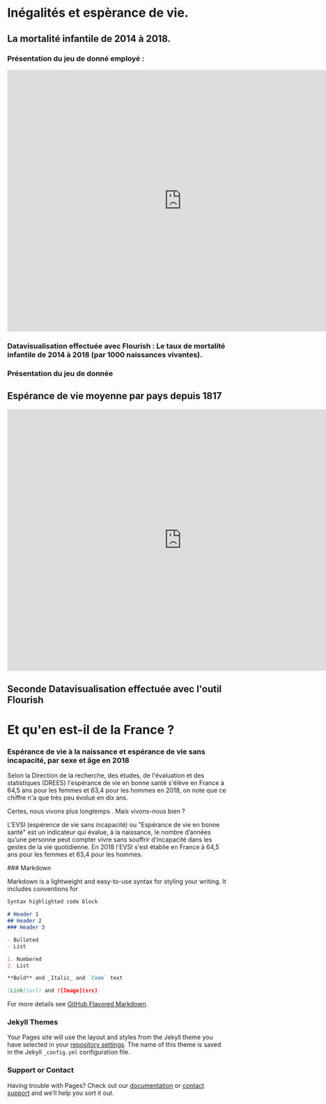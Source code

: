# Inégalités et espèrance de vie.

## La mortalité infantile de 2014 à 2018.

### Présentation du jeu de donné employé : 


<iframe src="https://arouapatteri.trial.opendatasoft.com/explore/embed/dataset/mortalite/table/?&static=false&datasetcard=false" width="800" height="600" frameborder="0"></iframe>

### Datavisualisation effectuée avec Flourish : Le taux de mortalité infantile de 2014 à 2018 (par 1000 naissances vivantes).


<div class="flourish-embed flourish-chart" data-src="visualisation/5115599"><script src="https://public.flourish.studio/resources/embed.js"></script></div>




### Présentation du jeu de donnée 
## Espérance de vie moyenne par pays depuis 1817

<iframe src="https://arouapatteri.trial.opendatasoft.com/explore/embed/dataset/test/table/?&static=false&datasetcard=false" width="800" height="600" frameborder="0"></iframe>

## Seconde Datavisualisation effectuée avec l'outil Flourish 

<div class="flourish-embed flourish-chart" data-src="visualisation/5117674"><script src="https://public.flourish.studio/resources/embed.js"></script></div>

# Et qu'en est-il de la France ?

### Espérance de vie à la naissance et espérance de vie sans incapacité, par sexe et âge en 2018

Selon la Direction de la recherche, des études, de l'évaluation et des statistiques (DREES) l'espérance de vie en bonne santé s'élève en France à 64,5 ans pour les femmes et 63,4 pour les hommes en 2018, on note que ce chiffre n'a que très peu évolué en dix ans. 


Certes, nous vivons plus longtemps . Mais vivons-nous bien ? 

L'EVSI (espérence de vie sans incapacité) ou "Espérance de vie en bonne santé" est un indicateur qui  évalue, à la naissance, le nombre d’années qu’une personne peut compter vivre sans souffrir d’incapacité dans les gestes de la vie quotidienne.
En 2018 l'EVSI s'est établie en France à 64,5 ans pour les femmes et 63,4 pour les hommes.

<div class="flourish-embed flourish-chart" data-src="visualisation/5131949"><script src="https://public.flourish.studio/resources/embed.js"></script></div>
### Markdown



Markdown is a lightweight and easy-to-use syntax for styling your writing. It includes conventions for

```markdown
Syntax highlighted code block

# Header 1
## Header 2
### Header 3

- Bulleted
- List

1. Numbered
2. List

**Bold** and _Italic_ and `Code` text

[Link](url) and ![Image](src)
```

For more details see [GitHub Flavored Markdown](https://guides.github.com/features/mastering-markdown/).

### Jekyll Themes

Your Pages site will use the layout and styles from the Jekyll theme you have selected in your [repository settings](https://github.com/Arouapatteri/Partiel_Data/settings). The name of this theme is saved in the Jekyll `_config.yml` configuration file.

### Support or Contact

Having trouble with Pages? Check out our [documentation](https://docs.github.com/categories/github-pages-basics/) or [contact support](https://support.github.com/contact) and we’ll help you sort it out.

